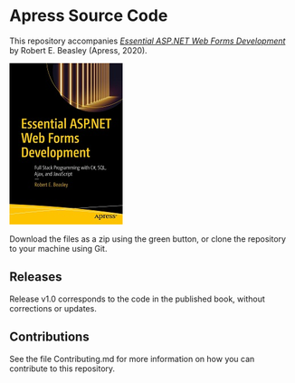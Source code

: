 # Apress Source Code

This repository accompanies [*Essential ASP.NET Web Forms Development*](https://www.apress.com/9781484257838) by Robert E. Beasley (Apress, 2020).

[comment]: #cover
![Cover image](9781484257838.jpg)

Download the files as a zip using the green button, or clone the repository to your machine using Git.

## Releases

Release v1.0 corresponds to the code in the published book, without corrections or updates.

## Contributions

See the file Contributing.md for more information on how you can contribute to this repository.